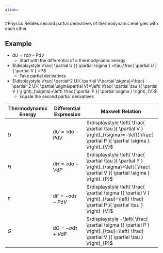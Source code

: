 ```yaml
---
alias:
---
```

#Physics 
Relates second partial derivatives of thermodynamic energies with each other
## Example
* $\displaystyle \mathrm{d}U=\tau \mathrm{d}\sigma-P\mathrm{d}V$
	* Start with the differential of a thermodynamic energy
* $\displaystyle \frac{ \partial U }{ \partial \sigma } =\tau,\frac{ \partial U }{ \partial V } =P$
	* Take partial derivatives
* $\displaystyle \frac{ \partial^2 U}{ \partial V\partial \sigma}=\frac{ \partial^2 U}{ \partial \sigma\partial V}=\left( \frac{ \partial \tau }{ \partial V } \right)_{\sigma}=\left( \frac{ \partial P }{ \partial \sigma } \right)_{V}$
	* Equate the second partial derivatives

| Thermodynamic Energy | Differential Expression                                         | Maxwell Relation                                                                                                                        |
| -------------------- | --------------------------------------------------------------- | --------------------------------------------------------------------------------------------------------------------------------------- |
| $\displaystyle U$    | $\displaystyle \mathrm{d}U=\tau \mathrm{d}\sigma-P\mathrm{d}V$  | $\displaystyle \left( \frac{ \partial \tau }{ \partial V } \right)_{\sigma}=-\left( \frac{ \partial P }{ \partial \sigma } \right)_{V}$ |
| $\displaystyle H$    | $\displaystyle \mathrm{d}H=\tau \mathrm{d}\sigma+V\mathrm{d}P$  | $\displaystyle \left( \frac{ \partial \tau }{ \partial P } \right)_{\sigma}=\left( \frac{ \partial V }{ \partial \sigma } \right)_{P}$  |
| $\displaystyle F$    | $\displaystyle \mathrm{d}F=-\sigma \mathrm{d}\tau-P\mathrm{d}V$ | $\displaystyle \left( \frac{ \partial \sigma }{ \partial V } \right)_{\tau}=\left( \frac{ \partial P }{ \partial \tau } \right)_{V}$    |
| $\displaystyle G$    | $\displaystyle \mathrm{d}G=-\sigma \mathrm{d}\tau+V\mathrm{d}P$ | $\displaystyle -\left( \frac{ \partial \sigma }{ \partial P } \right)_{\tau}=\left( \frac{ \partial V }{ \partial \tau } \right)_{P}$                                                                                                                                        |
